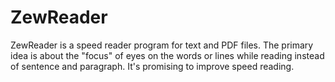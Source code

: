 # ZewReader
ZewReader is a speed reader program for text and PDF files. The primary idea is about the "focus" of eyes on the words or lines while reading instead of sentence and paragraph. It's promising to improve speed reading.

